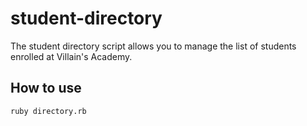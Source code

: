 # student-directory #

The student directory script allows you to manage the list of students enrolled at Villain's Academy.

## How to use ##

```shell
ruby directory.rb
```
